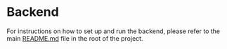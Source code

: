 # Backend

For instructions on how to set up and run the backend, please refer to the main [README.md](../README.md) file in the root of the project.
